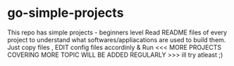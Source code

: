 # go-simple-projects

This repo has simple projects - beginners level
Read README files of every project to understand what softwares/appliacations are used to build them.
Just copy files , EDIT config files accordinly & Run
<<< MORE PROJECTS COVERING MORE TOPIC WILL BE ADDED REGULARLY >>>
ill try atleast ;)
